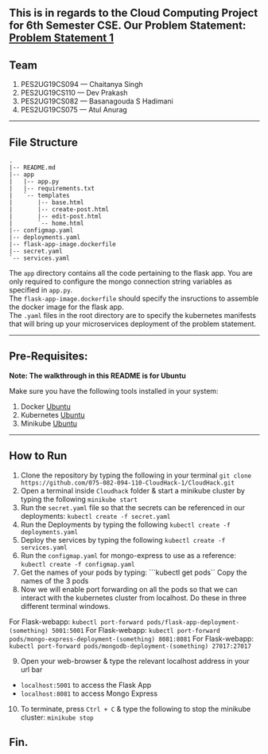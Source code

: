 This is in regards to the Cloud Computing Project for 6th Semester CSE. 
Our Problem Statement: [Problem Statement 1](https://github.com/Teaching-Assistants-of-Cloud-Computing/CloudHack/tree/master/Problem%20Statement%201)
---
## Team
1. PES2UG19CS094 — Chaitanya Singh
2. PES2UG19CS110 — Dev Prakash
3. PES2UG19CS082 — Basanagouda S Hadimani
4. PES2UG19CS075 — Atul Anurag

---
## File Structure
```
.
|-- README.md
|-- app
|   |-- app.py
|   |-- requirements.txt
|   `-- templates
|       |-- base.html
|       |-- create-post.html
|       |-- edit-post.html
|       `-- home.html
|-- configmap.yaml
|-- deployments.yaml
|-- flask-app-image.dockerfile
|-- secret.yaml
`-- services.yaml
```
The `app` directory contains all the code pertaining to the flask app. You are only required to configure the mongo connection string variables as specified in `app.py`.  
The `flask-app-image.dockerfile` should specify the insructions to assemble the docker image for the flask app.  
The `.yaml` files in the root directory are to specify the kubernetes manifests that will bring up your microservices deployment of the problem statement.

---
## Pre-Requisites:

**Note: The walkthrough in this README is for Ubuntu**

Make sure you have the following tools installed in your system:
1. Docker [Ubuntu](https://docs.docker.com/engine/install/ubuntu/#:~:text=Install%20from%20a%20package&text=Go%20to%20https%3A%2F%2Fdownload,version%20you%20want%20to%20install) 
2. Kubernetes [Ubuntu](https://kubernetes.io/docs/tasks/tools/install-kubectl-linux/)
3. Minikube [Ubuntu](https://minikube.sigs.k8s.io/docs/start/)

---

## How to Run
1. Clone the repository by typing the following in your terminal
```git clone https://github.com/075-082-094-110-CloudHack-1/CloudHack.git```
2. Open a terminal inside `Cloudhack` folder & start a minikube cluster by typing the following
```minikube start```
3. Run the `secret.yaml` file so that the secrets can be referenced in our deployments:
```kubectl create -f secret.yaml```
4. Run the Deployments by typing the following
```kubectl create -f deployments.yaml```
5. Deploy the services by typing the following
```kubectl create -f services.yaml```
6. Run the `configmap.yaml` for mongo-express to use as a reference: 
```kubectl create -f configmap.yaml```
7. Get the names of your pods by typing:
```kubectl get pods``
Copy the names of the 3 pods
8. Now we will enable port forwarding on all the pods so that we can interact with the kubernetes cluster from localhost. Do these in three different terminal windows.

For Flask-webapp:
```kubectl port-forward pods/flask-app-deployment-(something) 5001:5001```
For Flask-webapp:
```kubectl port-forward pods/mongo-express-deployment-(something) 8081:8081```
For Flask-webapp:
```kubectl port-forward pods/mongodb-deployment-(something) 27017:27017```

9. Open your web-browser & type the relevant localhost address in your url bar
- `localhost:5001` to access the Flask App
- `localhost:8081` to access Mongo Express

10. To terminate, press `Ctrl + C` & type the following to stop the minikube cluster:
```minikube stop```

## Fin.
